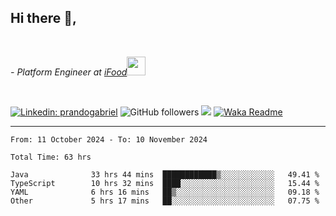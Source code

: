 <h2>Hi there  👋,</h2> </br>

<p><em>- Platform Engineer at <a href="https://www.ifood.com.br/">iFood</a><img src="https://media.giphy.com/media/WUlplcMpOCEmTGBtBW/giphy.gif" width="30"> 
</em></p></br>


[![Linkedin: prandogabriel](https://img.shields.io/badge/-prandogabriel-blue?style=flat-square&logo=Linkedin&logoColor=white&link=https://www.linkedin.com/in/prandogabriel/)](https://www.linkedin.com/in/prandogabriel)
![GitHub followers](https://img.shields.io/github/followers/prandogabriel?label=Follow&style=social)
![](https://visitor-badge.glitch.me/badge?page_id=prandogabriel.prandogabriel)
[![Waka Readme](https://github.com/prandogabriel/prandogabriel/actions/workflows/update-stats.yml.yml/badge.svg)](https://github.com/prandogabriel/prandogabriel/actions/workflows/update-stats.yml.yml)

---

<!--START_SECTION:waka-->

```golang
From: 11 October 2024 - To: 10 November 2024

Total Time: 63 hrs

Java              33 hrs 44 mins  ████████████▒░░░░░░░░░░░░   49.41 %
TypeScript        10 hrs 32 mins  ████░░░░░░░░░░░░░░░░░░░░░   15.44 %
YAML              6 hrs 16 mins   ██▒░░░░░░░░░░░░░░░░░░░░░░   09.18 %
Other             5 hrs 17 mins   ██░░░░░░░░░░░░░░░░░░░░░░░   07.75 %
```

<!--END_SECTION:waka-->
